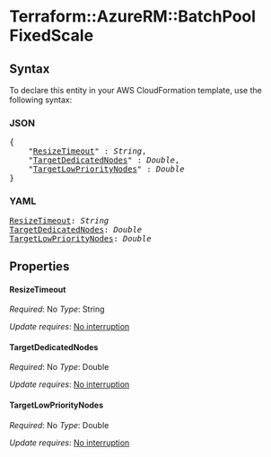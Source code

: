 # Terraform::AzureRM::BatchPool FixedScale

## Syntax

To declare this entity in your AWS CloudFormation template, use the following syntax:

### JSON

<pre>
{
    "<a href="#resizetimeout" title="ResizeTimeout">ResizeTimeout</a>" : <i>String</i>,
    "<a href="#targetdedicatednodes" title="TargetDedicatedNodes">TargetDedicatedNodes</a>" : <i>Double</i>,
    "<a href="#targetlowprioritynodes" title="TargetLowPriorityNodes">TargetLowPriorityNodes</a>" : <i>Double</i>
}
</pre>

### YAML

<pre>
<a href="#resizetimeout" title="ResizeTimeout">ResizeTimeout</a>: <i>String</i>
<a href="#targetdedicatednodes" title="TargetDedicatedNodes">TargetDedicatedNodes</a>: <i>Double</i>
<a href="#targetlowprioritynodes" title="TargetLowPriorityNodes">TargetLowPriorityNodes</a>: <i>Double</i>
</pre>

## Properties

#### ResizeTimeout

_Required_: No
_Type_: String

_Update requires_: [No interruption](https://docs.aws.amazon.com/AWSCloudFormation/latest/UserGuide/using-cfn-updating-stacks-update-behaviors.html#update-no-interrupt)

#### TargetDedicatedNodes

_Required_: No
_Type_: Double

_Update requires_: [No interruption](https://docs.aws.amazon.com/AWSCloudFormation/latest/UserGuide/using-cfn-updating-stacks-update-behaviors.html#update-no-interrupt)

#### TargetLowPriorityNodes

_Required_: No
_Type_: Double

_Update requires_: [No interruption](https://docs.aws.amazon.com/AWSCloudFormation/latest/UserGuide/using-cfn-updating-stacks-update-behaviors.html#update-no-interrupt)

